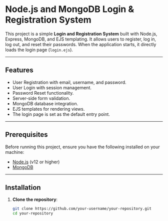 # Node.js and MongoDB Login & Registration System

This project is a simple **Login and Registration System** built with Node.js, Express, MongoDB, and EJS templating. It allows users to register, log in, log out, and reset their passwords. When the application starts, it directly loads the login page (`login.ejs`).

---

## Features

- User Registration with email, username, and password.
- User Login with session management.
- Password Reset functionality.
- Server-side form validation.
- MongoDB database integration.
- EJS templates for rendering views.
- The login page is set as the default entry point.

---

## Prerequisites

Before running this project, ensure you have the following installed on your machine:

- [Node.js](https://nodejs.org/) (v12 or higher)
- [MongoDB](https://www.mongodb.com/try/download/community)

---

## Installation

1. **Clone the repository**:
   ```bash
   git clone https://github.com/your-username/your-repository.git
   cd your-repository
